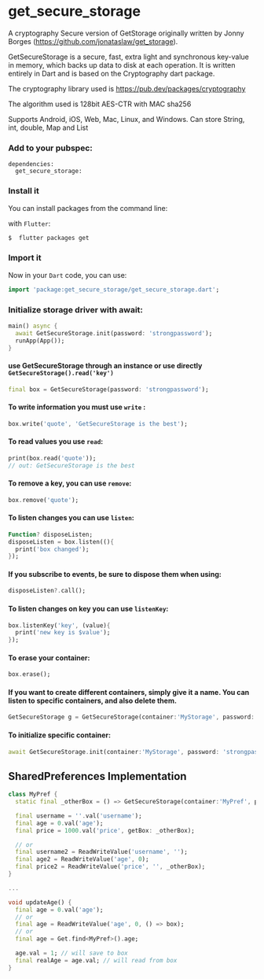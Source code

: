 # get_secure_storage
A cryptography Secure version of GetStorage originally written by Jonny Borges (https://github.com/jonataslaw/get_storage).

GetSecureStorage is a secure, fast, extra light and synchronous key-value in memory, which backs up data to disk at each operation. It is written entirely in Dart and is based on the Cryptography dart package.

The cryptography library used is https://pub.dev/packages/cryptography

The algorithm used is 128bit AES-CTR with MAC sha256

Supports Android, iOS, Web, Mac, Linux, and Windows. 
Can store String, int, double, Map and List

### Add to your pubspec:
```
dependencies:
  get_secure_storage:
```
### Install it

You can install packages from the command line:

with `Flutter`:

```css
$  flutter packages get
```

### Import it

Now in your `Dart` code, you can use: 

````dart
import 'package:get_secure_storage/get_secure_storage.dart';
````

### Initialize storage driver with await:
```dart
main() async {
  await GetSecureStorage.init(password: 'strongpassword');
  runApp(App());
}
```
#### use GetSecureStorage through an instance or use directly `GetSecureStorage().read('key')`
```dart
final box = GetSecureStorage(password: 'strongpassword');
```
#### To write information you must use `write` :
```dart
box.write('quote', 'GetSecureStorage is the best');
```

#### To read values you use `read`:
```dart
print(box.read('quote'));
// out: GetSecureStorage is the best

```
#### To remove a key, you can use `remove`:

```dart
box.remove('quote');
```

#### To listen changes you can use `listen`:
```dart
Function? disposeListen;
disposeListen = box.listen((){
  print('box changed');
});
```
#### If you subscribe to events, be sure to dispose them when using:
```dart
disposeListen?.call();
```
#### To listen changes on key you can use `listenKey`:

```dart
box.listenKey('key', (value){
  print('new key is $value');
});
```

#### To erase your container:
```dart
box.erase();
```

#### If you want to create different containers, simply give it a name. You can listen to specific containers, and also delete them.

```dart
GetSecureStorage g = GetSecureStorage(container:'MyStorage', password: 'strongpassword');
```

#### To initialize specific container:
```dart
await GetSecureStorage.init(container:'MyStorage', password: 'strongpassword');
```

## SharedPreferences Implementation
```dart
class MyPref {
  static final _otherBox = () => GetSecureStorage(container:'MyPref', password: 'strongpassword');

  final username = ''.val('username');
  final age = 0.val('age');
  final price = 1000.val('price', getBox: _otherBox);

  // or
  final username2 = ReadWriteValue('username', '');
  final age2 = ReadWriteValue('age', 0);
  final price2 = ReadWriteValue('price', '', _otherBox);
}

...

void updateAge() {
  final age = 0.val('age');
  // or 
  final age = ReadWriteValue('age', 0, () => box);
  // or 
  final age = Get.find<MyPref>().age;

  age.val = 1; // will save to box
  final realAge = age.val; // will read from box
}
```

